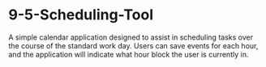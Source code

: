 # 9-5-Scheduling-Tool
A simple calendar application designed to assist in scheduling tasks over the course of the standard work day. Users can save events for each hour, and the application will indicate what hour block the user is currently in.
